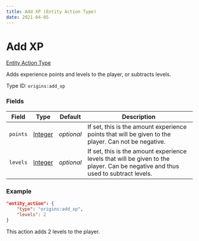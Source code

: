 ```yaml
---
title: Add XP (Entity Action Type)
date: 2021-04-05
---
```


# Add XP

[Entity Action Type](../entity_action_types.md)

Adds experience points and levels to the player, or subtracts levels.

Type ID: `origins:add_xp`

### Fields

Field  | Type | Default | Description
-------|------|---------|-------------
`points` | [Integer](../data_types/integer.md) | _optional_ | If set, this is the amount experience points that will be given to the player. Can not be negative.
`levels` | [Integer](../data_types/integer.md) | _optional_ | If set, this is the amount experience levels that will be given to the player. Can be negative and thus used to subtract levels.

### Example
```json
"entity_action": {
    "type": "origins:add_xp",
    "levels": 2
}
```
This action adds 2 levels to the player.